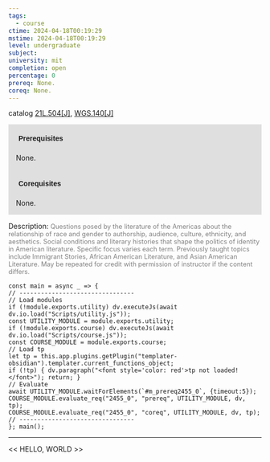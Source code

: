 ```yaml
---
tags:
  - course
ctime: 2024-04-18T00:19:29
mstime: 2024-04-18T00:19:29
level: undergraduate
subject: 
university: mit
completion: open
percentage: 0
prereq: None.
coreq: None.
---
```


catalog [21L.504[J]](http://student.mit.edu/catalog/m21La.html#21L.504), [WGS.140[J]](http://student.mit.edu/catalog/mWGSa.html#WGS.140)

<span style="display: block; padding: 15px; background-color: rgb(100, 100, 100, 0.2);"><font id="m_prereq2455_0" style="display: block; font-family: Arial, sans-serif; font-weight: bold; padding: 5px">Prerequisites</font><br><span id="prereq2455_0">None.</span></span>
<span style="display: block; padding: 15px; background-color: rgb(100, 100, 100, 0.2);"><font id="m_coreq2455_0" style="display: block; font-family: Arial, sans-serif; font-weight: bold; padding: 5px">Corequisites</font><br><span id="coreq2455_0">None.</span></span>

<font style="">Description:</font>
<font style="color: grey; font-size: 0.8rem;">Questions posed by the literature of the Americas about the relationship of race and gender to authorship, audience, culture, ethnicity, and aesthetics. Social conditions and literary histories that shape the politics of identity in American literature. Specific focus varies each term. Previously taught topics include Immigrant Stories, African American Literature, and Asian American Literature. May be repeated for credit with permission of instructor if the content differs.</font>

```dataviewjs
const main = async _ => {
// --------------------------------
// Load modules
if (!module.exports.utility) dv.executeJs(await dv.io.load("Scripts/utility.js"));
const UTILITY_MODULE = module.exports.utility;
if (!module.exports.course) dv.executeJs(await dv.io.load("Scripts/course.js"));
const COURSE_MODULE = module.exports.course;
// Load tp
let tp = this.app.plugins.getPlugin("templater-obsidian").templater.current_functions_object;
if (!tp) { dv.paragraph("<font style='color: red'>tp not loaded!</font>"); return; }
// Evaluate
await UTILITY_MODULE.waitForElements(`#m_prereq2455_0`, {timeout:5});
COURSE_MODULE.evaluate_req("2455_0", "prereq", UTILITY_MODULE, dv, tp);
COURSE_MODULE.evaluate_req("2455_0", "coreq", UTILITY_MODULE, dv, tp);
// --------------------------------
}; main();
```

---

<< HELLO, WORLD >>
